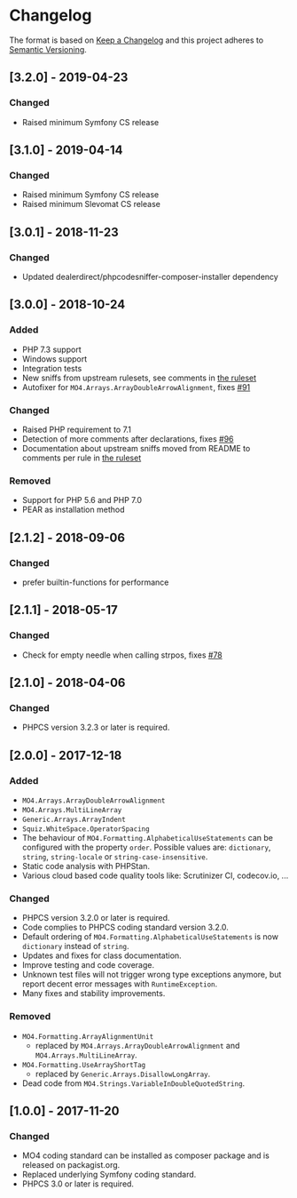 # Changelog

The format is based on [Keep a Changelog](http://keepachangelog.com/en/1.0.0/)
and this project adheres to [Semantic Versioning](http://semver.org/spec/v2.0.0.html).

## [3.2.0] - 2019-04-23
### Changed
-  Raised minimum Symfony CS release

## [3.1.0] - 2019-04-14
### Changed
-  Raised minimum Symfony CS release
-  Raised minimum Slevomat CS release

## [3.0.1] - 2018-11-23
### Changed
- Updated dealerdirect/phpcodesniffer-composer-installer dependency

## [3.0.0] - 2018-10-24
### Added
- PHP 7.3 support
- Windows support
- Integration tests
- New sniffs from upstream rulesets, see comments in [the ruleset](https://github.com/mayflower/mo4-coding-standard/blob/master/MO4/ruleset.xml)
- Autofixer for `MO4.Arrays.ArrayDoubleArrowAlignment`, fixes [#91](https://github.com/mayflower/mo4-coding-standard/issues/91)

### Changed
- Raised PHP requirement to 7.1
- Detection of more comments after declarations, fixes [#96](https://github.com/mayflower/mo4-coding-standard/issues/96)
- Documentation about upstream sniffs moved from README to comments per rule in [the ruleset](https://github.com/mayflower/mo4-coding-standard/blob/master/MO4/ruleset.xml)

### Removed
- Support for PHP 5.6 and PHP 7.0
- PEAR as installation method

## [2.1.2] - 2018-09-06
### Changed
- prefer builtin-functions for performance

## [2.1.1] - 2018-05-17
### Changed
- Check for empty needle when calling strpos, fixes [#78](https://github.com/mayflower/mo4-coding-standard/issues/78)

## [2.1.0] - 2018-04-06
### Changed
- PHPCS version 3.2.3 or later is required.

## [2.0.0] - 2017-12-18
### Added
- `MO4.Arrays.ArrayDoubleArrowAlignment`
- `MO4.Arrays.MultiLineArray`
- `Generic.Arrays.ArrayIndent`
- `Squiz.WhiteSpace.OperatorSpacing`
- The behaviour of `MO4.Formatting.AlphabeticalUseStatements` can be configured with the property `order`.
  Possible values are: `dictionary`, `string`, `string-locale` or `string-case-insensitive`.
- Static code analysis with PHPStan.
- Various cloud based code quality tools like: Scrutinizer CI, codecov.io, ...

### Changed
- PHPCS version 3.2.0 or later is required.
- Code complies to PHPCS coding standard version 3.2.0.
- Default ordering of `MO4.Formatting.AlphabeticalUseStatements` is now `dictionary` instead of `string`.
- Updates and fixes for class documentation.
- Improve testing and code coverage.
- Unknown test files will not trigger wrong type exceptions anymore, but report decent error messages with `RuntimeException`.
- Many fixes and stability improvements.

### Removed
- `MO4.Formatting.ArrayAlignmentUnit`
  - replaced by `MO4.Arrays.ArrayDoubleArrowAlignment` and `MO4.Arrays.MultiLineArray`.
- `MO4.Formatting.UseArrayShortTag`
  - replaced by `Generic.Arrays.DisallowLongArray`.
- Dead code from `MO4.Strings.VariableInDoubleQuotedString`.

## [1.0.0] - 2017-11-20
### Changed
- MO4 coding standard can be installed as composer package and is released on packagist.org.
- Replaced underlying Symfony coding standard.
- PHPCS 3.0 or later is required.
